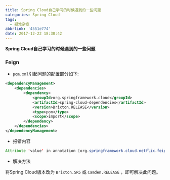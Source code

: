 ```yaml
---
title: Spring Cloud自己学习的时候遇到的一些问题
categories: Spring Cloud
tags:
  - 疑难杂症
abbrlink: '4551e774'
date: 2017-12-22 18:30:42
---
```




**Spring Cloud自己学习的时候遇到的一些问题**
<!-- more -->

### Feign
- `pom.xml`引起问题的配置部分如下:

```xml
<dependencyManagement>
	<dependencies>
		<dependency>
			<groupId>org.springframework.cloud</groupId>
			<artifactId>spring-cloud-dependencies</artifactId>
			<version>Brixton.RELEASE</version>
			<type>pom</type>
			<scope>import</scope>
		</dependency>
	</dependencies>
</dependencyManagement>
```

- 报错内容

```java
Attribute 'value' in annotation [org.springframework.cloud.netflix.feign.FeignClient] must be declared as an @AliasFor [serviceId], not [name].
```

- 解决方法

将Spring Cloud版本改为 `Brixton.SR5` 或 `Camden.RELEASE` ，即可解决此问题。




